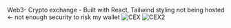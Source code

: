 Web3- Crypto exchange -
Built with React, Tailwind styling
 not being hosted <- not enough security to risk my wallet
![CEX](https://user-images.githubusercontent.com/65512131/166184781-a8fd3e8f-b1ba-4048-8c30-5b9a889a6186.png)
![CEX2](https://user-images.githubusercontent.com/65512131/166187560-09153e50-a5bd-46e3-9a33-6059394e2c62.png)
